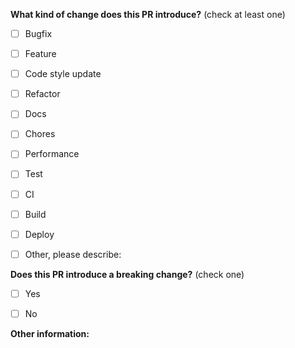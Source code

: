 <!-- Please don't delete this template -->

<!-- PULL REQUEST TEMPLATE -->
<!-- (Update "[ ]" to "[x]" to check a box) -->

**What kind of change does this PR introduce?** (check at least one)

- [ ] Bugfix
- [ ] Feature
- [ ] Code style update
- [ ] Refactor
- [ ] Docs
- [ ] Chores
- [ ] Performance
- [ ] Test
- [ ] CI
- [ ] Build
- [ ] Deploy
- [ ] Other, please describe:


<!--
Note:
When submitting documentation PRs, please target the `master` branch (https://cli.vuejs.org) or `next` branch (https://next.cli.vuejs.org)
When submitting coding PRs, please target the `dev` branch.
-->


**Does this PR introduce a breaking change?** (check one)

- [ ] Yes
- [ ] No


**Other information:**
